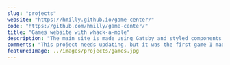 ```yaml
---
slug: "projects"
website: "https://hmilly.github.io/game-center/"
code: "https://github.com/hmilly/game-center/"
title: "Games website with whack-a-mole"
description: "The main site is made using Gatsby and styled components with CSS grid. The game itself is made with React's useEffect."
comments: "This project needs updating, but it was the first game I made and I was impressed with how simple it was to make. I'll update it and add more games soon."
featuredImage: ../images/projects/games.jpg
---
```

